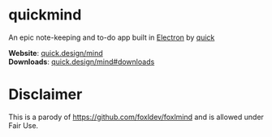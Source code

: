 # quickmind
An epic note-keeping and to-do app built in <a href="https://electronjs.org">Electron</a> by <a href="https://github.com/quickdaffy">quick</a>

<strong>Website</strong>: [quick.design/mind](https://quick.design/mind)   
<strong>Downloads</strong>: [quick.design/mind#downloads](https://quick.design/mind#downloads)

# Disclaimer
This is a parody of https://github.com/foxldev/foxlmind and is allowed under Fair Use.
